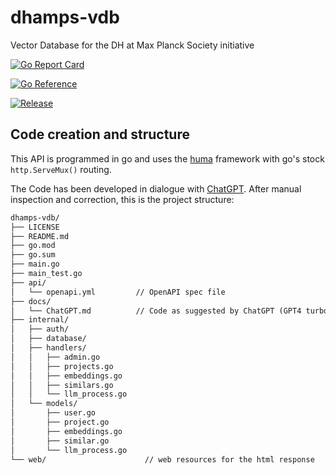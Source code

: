 # dhamps-vdb
Vector Database for the DH at Max Planck Society initiative

[![Go Report Card](https://goreportcard.com/badge/github.com/mpilhlt/dhamps-vdb?style=flat-square)](https://goreportcard.com/report/github.com/mpilhlt/dhamps-vdb)

[![Go Reference](https://pkg.go.dev/badge/github.com/mpilhlt/dhamps-vdb.svg)](https://pkg.go.dev/github.com/mpilhlt/dhamps-vdb)

[![Release](https://img.shields.io/github/release/golang-standards/project-layout.svg?style=flat-square)](https://github.com/golang-standards/project-layout/releases/latest)

## Code creation and structure

This API is programmed in go and uses the [huma](https://huma.rocks/) framework with go's stock `http.ServeMux()` routing.

The Code has been developed in dialogue with [ChatGPT](./docs/ChatGPT.md). After manual inspection and correction, this is the project structure:

```default
dhamps-vdb/
├── LICENSE
├── README.md
├── go.mod
├── go.sum
├── main.go
├── main_test.go
├── api/
│   └── openapi.yml         // OpenAPI spec file
├── docs/
│   └── ChatGPT.md          // Code as suggested by ChatGPT (GPT4 turbo and GPT4o) on 2024-06-09
├── internal/
│   ├── auth/
│   ├── database/
│   ├── handlers/
│   │   ├── admin.go
│   │   ├── projects.go
│   │   ├── embeddings.go
│   │   ├── similars.go
│   │   └── llm_process.go
│   └── models/
│       ├── user.go
│       ├── project.go
│       ├── embeddings.go
│       ├── similar.go
│       └── llm_process.go
└── web/                      // web resources for the html response
```
